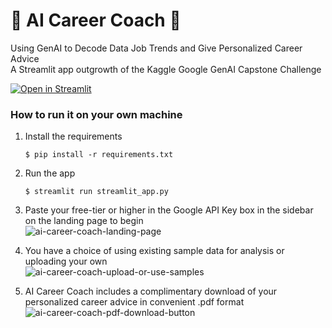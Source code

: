 # 🤖 AI Career Coach 💼
Using GenAI to Decode Data Job Trends and Give Personalized Career Advice  
A Streamlit app outgrowth of the Kaggle Google GenAI Capstone Challenge  

[![Open in Streamlit](https://static.streamlit.io/badges/streamlit_badge_black_white.svg)](https://ai-career-coach.streamlit.app/)

### How to run it on your own machine

1. Install the requirements

   ```
   $ pip install -r requirements.txt
   ```

2. Run the app

   ```
   $ streamlit run streamlit_app.py
   ```
3. Paste your free-tier or higher in the Google API Key box in the sidebar on the landing page to begin  
![ai-career-coach-landing-page](/workspaces/ai-career-coach/png/ai-career-coach-landing-page.png "Paste key in the box")  

4. You have a choice of using existing sample data for analysis or uploading your own  
![ai-career-coach-upload-or-use-samples](/workspaces/ai-career-coach/png/ai-career-coach-upload-or-use-samples.png "Upload new jobs csv file, and/or Paste new resume text, and/or use existing sample data")  

5. AI Career Coach includes a complimentary download of your personalized career advice in convenient .pdf format  
![ai-career-coach-pdf-download-button](/workspaces/ai-career-coach/png/ai-career-coach-pdf-download-button.png "Convenient download pdf button")  
